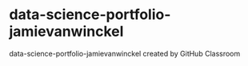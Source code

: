 # data-science-portfolio-jamievanwinckel
data-science-portfolio-jamievanwinckel created by GitHub Classroom
